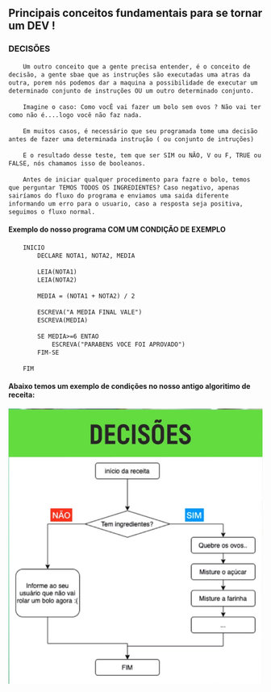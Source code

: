 ## Principais conceitos fundamentais para se tornar um DEV !

### DECISÕES

        Um outro conceito que a gente precisa entender, é o conceito de decisão, a gente sbae que as instruções são executadas uma atras da outra, porem nós podemos dar a maquina a possibilidade de executar um determinado conjunto de instruções OU um outro determinado conjunto. 

        Imagine o caso: Como vocÊ vai fazer um bolo sem ovos ? Não vai ter como não é....logo você não faz nada.

        Em muitos casos, é necessário que seu programada tome uma decisão antes de fazer uma determinada instrução ( ou conjunto de intruções)

        E o resultado desse teste, tem que ser SIM ou NÃO, V ou F, TRUE ou FALSE, nós chamamos isso de booleanos.

        Antes de iniciar qualquer procedimento para fazre o bolo, temos que perguntar TEMOS TODOS OS INGREDIENTES? Caso negativo, apenas sairíamos do fluxo do programa e enviamos uma saida diferente informando um erro para o usuario, caso a resposta seja positiva, seguimos o fluxo normal.

#### Exemplo do nosso programa COM UM CONDIÇÃO DE EXEMPLO

        INICIO
            DECLARE NOTA1, NOTA2, MEDIA
            
            LEIA(NOTA1)
            LEIA(NOTA2)
            
            MEDIA = (NOTA1 + NOTA2) / 2 

            ESCREVA("A MEDIA FINAL VALE")
            ESCREVA(MEDIA)

            SE MEDIA>=6 ENTAO
                ESCREVA("PARABENS VOCE FOI APROVADO")
            FIM-SE

        FIM


#### Abaixo temos um exemplo de condições no nosso antigo algoritimo de receita:


![Decisao](https://github.com/lucasfazzib/aula_alunos_prog1_v1/blob/master/imagens/condicao.PNG)
